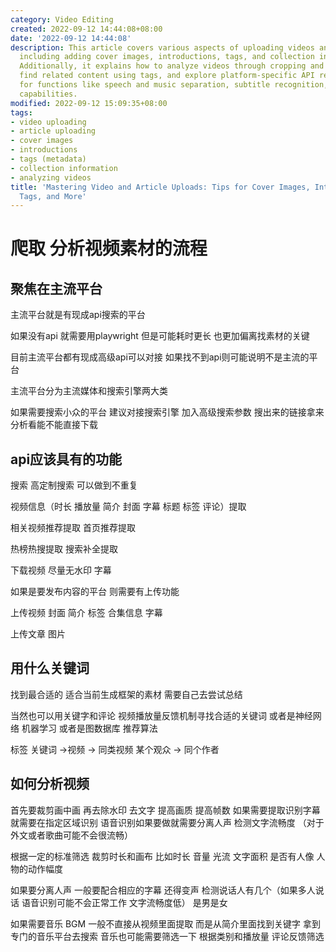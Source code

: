 ```yaml
---
category: Video Editing
created: 2022-09-12 14:44:08+08:00
date: '2022-09-12 14:44:08'
description: This article covers various aspects of uploading videos and articles,
  including adding cover images, introductions, tags, and collection information.
  Additionally, it explains how to analyze videos through cropping and improving quality,
  find related content using tags, and explore platform-specific API requirements
  for functions like speech and music separation, subtitle recognition, and download
  capabilities.
modified: 2022-09-12 15:09:35+08:00
tags:
- video uploading
- article uploading
- cover images
- introductions
- tags (metadata)
- collection information
- analyzing videos
title: 'Mastering Video and Article Uploads: Tips for Cover Images, Introductions,
  Tags, and More'
---
```


# 爬取 分析视频素材的流程

## 聚焦在主流平台

主流平台就是有现成api搜索的平台

如果没有api 就需要用playwright 但是可能耗时更长 也更加偏离找素材的关键

目前主流平台都有现成高级api可以对接 如果找不到api则可能说明不是主流的平台

主流平台分为主流媒体和搜索引擎两大类 

如果需要搜索小众的平台 建议对接搜索引擎 加入高级搜索参数 搜出来的链接拿来分析看能不能直接下载 

## api应该具有的功能

搜索 高定制搜索 可以做到不重复

视频信息（时长 播放量 简介 封面 字幕 标题 标签 评论）提取  

相关视频推荐提取 首页推荐提取

热榜热搜提取 搜索补全提取

下载视频 尽量无水印 字幕

如果是要发布内容的平台 则需要有上传功能

上传视频 封面 简介 标签 合集信息 字幕

上传文章 图片

## 用什么关键词

找到最合适的 适合当前生成框架的素材 需要自己去尝试总结

当然也可以用关键字和评论 视频播放量反馈机制寻找合适的关键词 或者是神经网络 机器学习 或者是图数据库 推荐算法

标签
关键词 ->视频 -> 同类视频
某个观众         -> 同个作者 


## 如何分析视频

首先要裁剪画中画 再去除水印 去文字 提高画质 提高帧数 如果需要提取识别字幕就需要在指定区域识别 语音识别如果要做就需要分离人声 检测文字流畅度 （对于外文或者歌曲可能不会很流畅）

根据一定的标准筛选 裁剪时长和画布 比如时长 音量 光流 文字面积 是否有人像 人物的动作幅度

如果要分离人声 一般要配合相应的字幕 还得变声 检测说话人有几个（如果多人说话  语音识别可能不会正常工作 文字流畅度低） 是男是女

如果需要音乐 BGM 一般不直接从视频里面提取 而是从简介里面找到关键字 拿到专门的音乐平台去搜索 音乐也可能需要筛选一下 根据类别和播放量 评论反馈筛选
